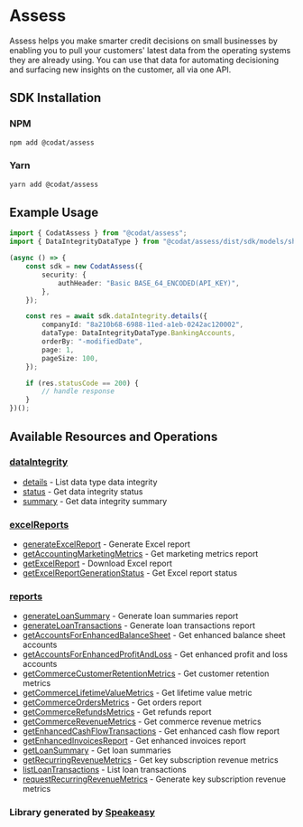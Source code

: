 # Assess

<!-- Start Codat Library Description -->
﻿Assess helps you make smarter credit decisions on small businesses by enabling you to pull your customers' latest data from the operating systems they are already using.
You can use that data for automating decisioning and surfacing new insights on the customer, all via one API.
<!-- End Codat Library Description -->

<!-- Start SDK Installation -->
## SDK Installation

### NPM

```bash
npm add @codat/assess
```

### Yarn

```bash
yarn add @codat/assess
```
<!-- End SDK Installation -->

## Example Usage
<!-- Start SDK Example Usage -->
```typescript
import { CodatAssess } from "@codat/assess";
import { DataIntegrityDataType } from "@codat/assess/dist/sdk/models/shared";

(async () => {
    const sdk = new CodatAssess({
        security: {
            authHeader: "Basic BASE_64_ENCODED(API_KEY)",
        },
    });

    const res = await sdk.dataIntegrity.details({
        companyId: "8a210b68-6988-11ed-a1eb-0242ac120002",
        dataType: DataIntegrityDataType.BankingAccounts,
        orderBy: "-modifiedDate",
        page: 1,
        pageSize: 100,
    });

    if (res.statusCode == 200) {
        // handle response
    }
})();

```
<!-- End SDK Example Usage -->

<!-- Start SDK Available Operations -->
## Available Resources and Operations


### [dataIntegrity](docs/sdks/dataintegrity/README.md)

* [details](docs/sdks/dataintegrity/README.md#details) - List data type data integrity
* [status](docs/sdks/dataintegrity/README.md#status) - Get data integrity status
* [summary](docs/sdks/dataintegrity/README.md#summary) - Get data integrity summary

### [excelReports](docs/sdks/excelreports/README.md)

* [generateExcelReport](docs/sdks/excelreports/README.md#generateexcelreport) - Generate Excel report
* [getAccountingMarketingMetrics](docs/sdks/excelreports/README.md#getaccountingmarketingmetrics) - Get marketing metrics report
* [getExcelReport](docs/sdks/excelreports/README.md#getexcelreport) - Download Excel report
* [getExcelReportGenerationStatus](docs/sdks/excelreports/README.md#getexcelreportgenerationstatus) - Get Excel report status

### [reports](docs/sdks/reports/README.md)

* [generateLoanSummary](docs/sdks/reports/README.md#generateloansummary) - Generate loan summaries report
* [generateLoanTransactions](docs/sdks/reports/README.md#generateloantransactions) - Generate loan transactions report
* [getAccountsForEnhancedBalanceSheet](docs/sdks/reports/README.md#getaccountsforenhancedbalancesheet) - Get enhanced balance sheet accounts
* [getAccountsForEnhancedProfitAndLoss](docs/sdks/reports/README.md#getaccountsforenhancedprofitandloss) - Get enhanced profit and loss accounts
* [getCommerceCustomerRetentionMetrics](docs/sdks/reports/README.md#getcommercecustomerretentionmetrics) - Get customer retention metrics
* [getCommerceLifetimeValueMetrics](docs/sdks/reports/README.md#getcommercelifetimevaluemetrics) - Get lifetime value metric
* [getCommerceOrdersMetrics](docs/sdks/reports/README.md#getcommerceordersmetrics) - Get orders report
* [getCommerceRefundsMetrics](docs/sdks/reports/README.md#getcommercerefundsmetrics) - Get refunds report
* [getCommerceRevenueMetrics](docs/sdks/reports/README.md#getcommercerevenuemetrics) - Get commerce revenue metrics
* [getEnhancedCashFlowTransactions](docs/sdks/reports/README.md#getenhancedcashflowtransactions) - Get enhanced cash flow report
* [getEnhancedInvoicesReport](docs/sdks/reports/README.md#getenhancedinvoicesreport) - Get enhanced invoices report
* [getLoanSummary](docs/sdks/reports/README.md#getloansummary) - Get loan summaries
* [getRecurringRevenueMetrics](docs/sdks/reports/README.md#getrecurringrevenuemetrics) - Get key subscription revenue metrics
* [listLoanTransactions](docs/sdks/reports/README.md#listloantransactions) - List loan transactions
* [requestRecurringRevenueMetrics](docs/sdks/reports/README.md#requestrecurringrevenuemetrics) - Generate key subscription revenue metrics
<!-- End SDK Available Operations -->



<!-- Start Dev Containers -->



<!-- End Dev Containers -->

<!-- Placeholder for Future Speakeasy SDK Sections -->

<!-- Start Codat Support Notes -->
<!-- End Codat Support Notes -->

<!-- Start Codat Generated By -->
### Library generated by [Speakeasy](https://docs.speakeasyapi.dev/docs/using-speakeasy/client-sdks)